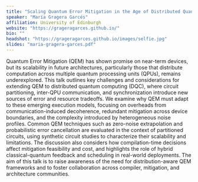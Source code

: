 ```yaml
---
title: "Scaling Quantum Error Mitigation in the Age of Distributed Quantum Computation"
speaker: "María Gragera Garcés"
affiliation: University of Edinburgh
website: "https://grageragarces.github.io/"
bio: ""
headshot: "https://grageragarces.github.io/images/selfie.jpg"
slides: "maria-gragera-garces.pdf"
---
```


Quantum Error Mitigation (QEM) has shown promise on near-term devices, but its scalability in future architectures, particularly those that distribute computation across multiple quantum processing units (QPUs), remains underexplored. This talk outlines key challenges and considerations for extending QEM to distributed quantum computing (DQC), where circuit partitioning, inter-QPU communication, and synchronization introduce new sources of error and resource tradeoffs. We examine why QEM must adapt to these emerging execution models, focusing on overheads from communication-induced decoherence, redundant mitigation across device boundaries, and the complexity introduced by heterogeneous noise profiles. Common QEM techniques such as zero-noise extrapolation and probabilistic error cancellation are evaluated in the context of partitioned circuits, using synthetic circuit studies to characterize their scalability and limitations. The discussion also considers how compilation-time decisions affect mitigation feasibility and cost, and highlights the role of hybrid classical-quantum feedback and scheduling in real-world deployments. The aim of this talk is to raise awareness of the need for distribution-aware QEM frameworks and to foster collaboration across compiler, mitigation, and architecture communities.
